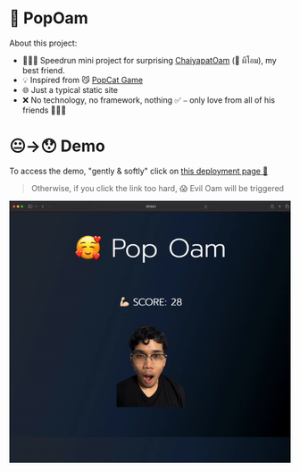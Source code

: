 # 🤯 PopOam
About this project:
- 🏃🏻‍♂️ Speedrun mini project for surprising [ChaiyapatOam](https://github.com/ChaiyapatOam) (👻 ผีโอม), my best friend.
- 💡 Inspired from 😼 [PopCat Game](https://popcat.click/)
- 🌐 Just a typical static site
- ❌ No technology, no framework, nothing  ✅ ⎯ only love from all of his friends 💪🏻😘

#  😐→😯 Demo 
To access the demo, "gently & softly" click on [this deployment page 🚀](https://chotanansubsoph.github.io/PopOam/)  
> Otherwise, if you click the link too hard, 😱 Evil Oam will be triggered 

![ohm](assets/animation/pop-oam-demo.gif)
